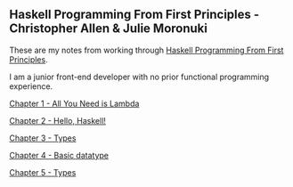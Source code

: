 ## Haskell Programming From First Principles - Christopher Allen & Julie Moronuki

These are my notes from working through [Haskell Programming From First Principles](http://haskellbook.com/).

I am a junior front-end developer with no prior functional programming experience.

[Chapter 1 - All You Need is Lambda](https://github.com/GemmaStiles/Haskell/blob/master/Chapter_1.md)

[Chapter 2 - Hello, Haskell!](https://github.com/GemmaStiles/Haskell/blob/master/Chapter_2.md)

[Chapter 3 - Types](https://github.com/GemmaStiles/Haskell/blob/master/Chapter_3.md)

[Chapter 4 - Basic datatype](https://github.com/GemmaStiles/Haskell/blob/master/Chapter_4.md)

[Chapter 5 - Types](https://github.com/GemmaStiles/Haskell/blob/master/Chapter_5.md)